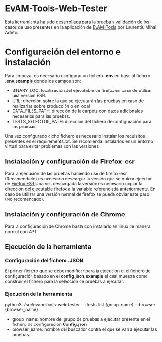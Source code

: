# EvAM-Tools-Web-Tester

Esta herramienta ha sido desarrollada para la prueba y validación de los casos de uso presentes en la aplicación de  [EvAM-Tools](https://www.iib.uam.es/evamtools/) por Laurentiu Mihai Adetu.


# Configuración del entorno e instalación

Para empezar es necesario configurar un fichero **.env** en base al fichero **.env.example** donde los campos son:
* BINARY_LOC: localización del ejecutable de firefox en caso de utilizar  una versión ESR.
* URL: dirección sobre la que se ejecutarán las pruebas en caso de realizarlas sobre producción o en local
* DATA_FILES_PATH: dirección de la carpeta con datos adicionales necesarios para las pruebas.
* TESTS_SELECTOR_PATH: dirección del fichero de configuración para las pruebas.

Una vez configurado dicho fichero es necesario instalar los requisitos presentes en el requirements.txt. Se recomienda instalarlos en un entorno virtual para evitar problemas con las versiones.

## Instalación y configuración de Firefox-esr

Para la ejecución de las pruebas haciendo uso de firefox-esr (Recomendado) es necesario descargar la versión que se quiera ejecutar de [Firefox ESR ](https://www.mozilla.org/es-ES/firefox/enterprise/)
Una ves descargada la versión es necesario copiar la dirección del ejecutable firefox a la variable referenciada anteriormente.
En caso de utilizar una versión normal de firefox se puede obviar este paso (No recomendado).

## Instalación y configuración de Chrome

Para la configuración de Chrome basta con instalarlo en linux de manera normal con APT

## Ejecución de la herramienta
### Configuración del fichero .JSON
El primer fichero que se debe modificar para la ejecución el el fichero de configuración basado en el **config.json.example** el cual muestra como construir el fichero para la selección de pruebas a ejecutar.
### Ejecución de la herramienta

python3 ./src/evam-tools-web-tester ---tests_list {group_name} --browser {browser_name}

* group_name: nombre del grupo de pruebas a ejecutar presente en el fichero de configuración **Config.json**
* browser_name: nombre del buscador contra el que se van a ejecutar las pruebas.